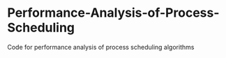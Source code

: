 # Performance-Analysis-of-Process-Scheduling
Code for performance analysis of process scheduling algorithms
